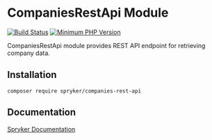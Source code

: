 # CompaniesRestApi Module
[![Build Status](https://travis-ci.org/spryker/companies-rest-api.svg)](https://travis-ci.org/spryker/companies-rest-api)
[![Minimum PHP Version](https://img.shields.io/badge/php-%3E%3D%207.3-8892BF.svg)](https://php.net/)

CompaniesRestApi module provides REST API endpoint for retrieving company data.

## Installation

```
composer require spryker/companies-rest-api
```

## Documentation

[Spryker Documentation](https://academy.spryker.com/developing_with_spryker/module_guide/modules.html)

